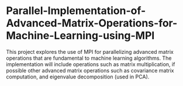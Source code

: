 # Parallel-Implementation-of-Advanced-Matrix-Operations-for-Machine-Learning-using-MPI
This project explores the use of MPI for parallelizing advanced matrix operations that are fundamental to machine learning algorithms. The implementation will include operations such as matrix multiplication, if possible other advanced matrix operations such as covariance matrix computation, and eigenvalue decomposition (used in PCA). 
